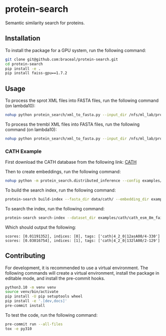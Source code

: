 # protein-search
Semantic similarity search for proteins.

## Installation

To install the package for a GPU system, run the following command:
```bash
git clone git@github.com:braceal/protein-search.git
cd protein-search
pip install -e .
pip install faiss-gpu==1.7.2
```

## Usage

To process the sprot XML files into FASTA files, run the following command (on lambda10):
```bash
nohup python protein_search/xml_to_fasta.py --input_dir /nfs/ml_lab/projects/ml_lab/afreiburger/proteins/Uniprot/uniprot/sprot --output_dir data/sprot --num_workers 10 --chunk_size 100 &> sprot.log &
```

To process the trembl XML files into FASTA files, run the following command (on lambda10):
```bash
nohup python protein_search/xml_to_fasta.py --input_dir /nfs/ml_lab/projects/ml_lab/afreiburger/proteins/Uniprot/uniprot/trembl --output_dir data/trembl --num_workers 20 --chunk_size 100 &> trembl.log &
```

### CATH Example
First download the CATH database from the following link: [CATH](http://download.cathdb.info/cath/releases/latest-release/cath-classification-data/cath-domain-list-file.txt)

Then to create embeddings, run the following command:
```bash
nohup python -m protein_search.distributed_inference --config examples/cath/cath_esm_8m_polaris.yaml &> nohup.out &
```

To build the search index, run the following command:
```bash
protein-search build-index --fasta_dir data/cath/ --embedding_dir examples/cath/cath_esm_8m_embeddings/ --dataset_dir examples/cath/cath_esm_8m_faiss
```

To search the index, run the following command:
```bash
protein-search search-index --dataset_dir examples/cath/cath_esm_8m_faiss --query_file examples/cath/faiss-test-cath-20.fasta --top_k 1
```

Which should output the following:
```console
scores: [0.01191352], indices: [0], tags: ['cath|4_2_0|12asA00/4-330']
scores: [0.03016754], indices: [1], tags: ['cath|4_2_0|132lA00/2-129']
```

## Contributing

For development, it is recommended to use a virtual environment. The following commands will create a virtual environment, install the package in editable mode, and install the pre-commit hooks.
```bash
python3.10 -m venv venv
source venv/bin/activate
pip install -U pip setuptools wheel
pip install -e '.[dev,docs]'
pre-commit install
```
To test the code, run the following command:
```bash
pre-commit run --all-files
tox -e py310
```
